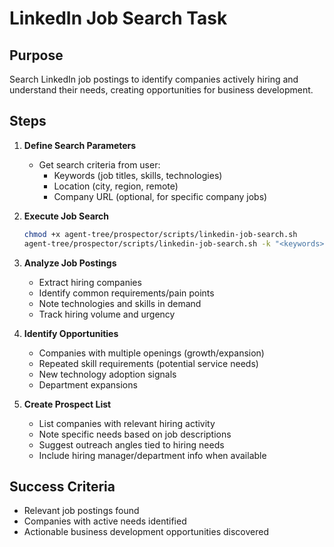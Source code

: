 # LinkedIn Job Search Task

## Purpose
Search LinkedIn job postings to identify companies actively hiring and understand their needs, creating opportunities for business development.

## Steps

1. **Define Search Parameters**
   - Get search criteria from user:
     - Keywords (job titles, skills, technologies)
     - Location (city, region, remote)
     - Company URL (optional, for specific company jobs)

2. **Execute Job Search**
   ```bash
   chmod +x agent-tree/prospector/scripts/linkedin-job-search.sh
   agent-tree/prospector/scripts/linkedin-job-search.sh -k "<keywords>" -l "<location>" -p 1 -s 50
   ```

3. **Analyze Job Postings**
   - Extract hiring companies
   - Identify common requirements/pain points
   - Note technologies and skills in demand
   - Track hiring volume and urgency

4. **Identify Opportunities**
   - Companies with multiple openings (growth/expansion)
   - Repeated skill requirements (potential service needs)
   - New technology adoption signals
   - Department expansions

5. **Create Prospect List**
   - List companies with relevant hiring activity
   - Note specific needs based on job descriptions
   - Suggest outreach angles tied to hiring needs
   - Include hiring manager/department info when available

## Success Criteria
- Relevant job postings found
- Companies with active needs identified
- Actionable business development opportunities discovered